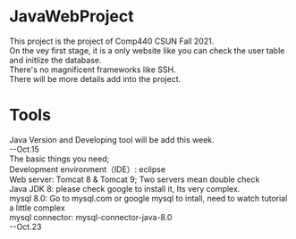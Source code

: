 # JavaWebProject

This project is the project of Comp440 CSUN Fall 2021.  
On the vey first stage, it is a only website like you can check the user table and initlize the database.  
There's no magnificent frameworks like SSH.  
There will be more details add into the project.  

# Tools

Java Version and Developing tool will be add this week.  
--Oct.15  
The basic things you need;  
Development environment（IDE）: eclipse  
Web server: Tomcat 8 & Tomcat 9; Two servers mean double check  
Java JDK 8: please check google to install it, Its very complex.  
mysql 8.0: Go to mysql.com or google mysql to intall, need to watch tutorial a little complex  
mysql connector:  mysql-connector-java-8.0  
--Oct.23  
